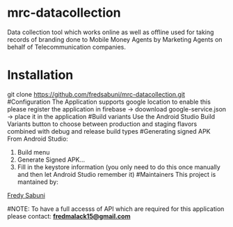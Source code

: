# mrc-datacollection
Data collection tool which works online as well as offline used for taking records of branding done to Mobile Money Agents by Marketing Agents on behalf of Telecommunication companies.
# Installation
git clone https://github.com/fredsabuni/mrc-datacollection.git
#Configuration
The Application supports google location to enable this please register the application in firebase -> doownload google-service.json -> place it in the application
#Build variants
Use the Android Studio Build Variants button to choose between production and staging flavors combined with debug and release build types
#Generating signed APK
From Android Studio:

1. Build menu
2. Generate Signed APK...
3. Fill in the keystore information (you only need to do this once manually and then let Android Studio remember it)
#Maintainers
This project is mantained by:

<a href="https://github.com/fredsabuni"> Fredy Sabuni<a/>

#NOTE:
To have a full accesss of API which are required for this application please contact: <b>fredmalack15@gmail.com</b>
